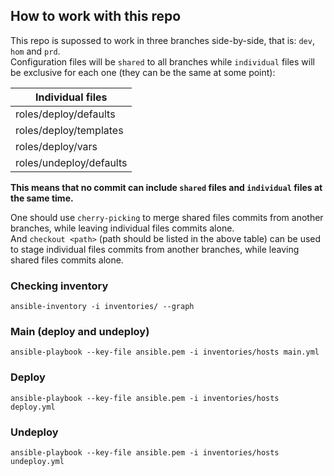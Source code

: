 ## How to work with this repo
This repo is supossed to work in three branches side-by-side, that is: `dev`, `hom` and `prd`.<br>
Configuration files will be `shared` to all branches while `individual` files will be exclusive for each one 
(they can be the same at some point):

|Individual files|
|---|
| roles/deploy/defaults |
| roles/deploy/templates |
| roles/deploy/vars |
| roles/undeploy/defaults |

**This means that no commit can include `shared` files and `individual` files at the same time.**

One should use `cherry-picking` to merge shared files commits from another branches, while leaving individual files commits alone. <br>
And `checkout <path>` (path should be listed in the above table) can be used to stage individual files commits from another branches, while leaving shared files commits alone.

### Checking inventory
    ansible-inventory -i inventories/ --graph
### Main (deploy and undeploy)
    ansible-playbook --key-file ansible.pem -i inventories/hosts main.yml
### Deploy
    ansible-playbook --key-file ansible.pem -i inventories/hosts deploy.yml
### Undeploy
    ansible-playbook --key-file ansible.pem -i inventories/hosts undeploy.yml